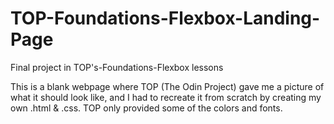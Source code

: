 # TOP-Foundations-Flexbox-Landing-Page
Final project in TOP's-Foundations-Flexbox lessons

This is a blank webpage where TOP (The Odin Project) gave me a picture of what it should look like, and I had to recreate it from scratch by creating my own .html & .css. TOP only provided some of the colors and fonts.
